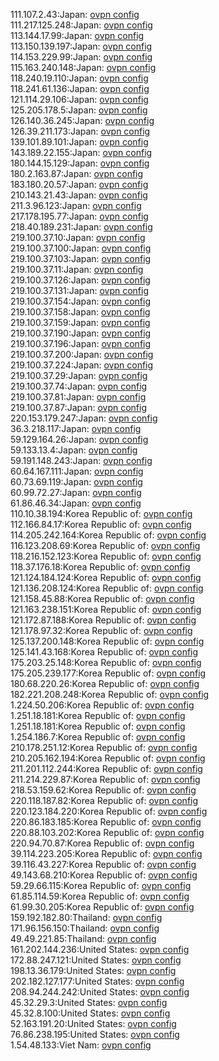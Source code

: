 111.107.2.43:Japan: [ovpn config](vpn/111_107_2_43.ovpn)  
111.217.125.248:Japan: [ovpn config](vpn/111_217_125_248.ovpn)  
113.144.17.99:Japan: [ovpn config](vpn/113_144_17_99.ovpn)  
113.150.139.197:Japan: [ovpn config](vpn/113_150_139_197.ovpn)  
114.153.229.99:Japan: [ovpn config](vpn/114_153_229_99.ovpn)  
115.163.240.148:Japan: [ovpn config](vpn/115_163_240_148.ovpn)  
118.240.19.110:Japan: [ovpn config](vpn/118_240_19_110.ovpn)  
118.241.61.136:Japan: [ovpn config](vpn/118_241_61_136.ovpn)  
121.114.29.106:Japan: [ovpn config](vpn/121_114_29_106.ovpn)  
125.205.178.5:Japan: [ovpn config](vpn/125_205_178_5.ovpn)  
126.140.36.245:Japan: [ovpn config](vpn/126_140_36_245.ovpn)  
126.39.211.173:Japan: [ovpn config](vpn/126_39_211_173.ovpn)  
139.101.89.101:Japan: [ovpn config](vpn/139_101_89_101.ovpn)  
143.189.22.155:Japan: [ovpn config](vpn/143_189_22_155.ovpn)  
180.144.15.129:Japan: [ovpn config](vpn/180_144_15_129.ovpn)  
180.2.163.87:Japan: [ovpn config](vpn/180_2_163_87.ovpn)  
183.180.20.57:Japan: [ovpn config](vpn/183_180_20_57.ovpn)  
210.143.21.43:Japan: [ovpn config](vpn/210_143_21_43.ovpn)  
211.3.96.123:Japan: [ovpn config](vpn/211_3_96_123.ovpn)  
217.178.195.77:Japan: [ovpn config](vpn/217_178_195_77.ovpn)  
218.40.189.231:Japan: [ovpn config](vpn/218_40_189_231.ovpn)  
219.100.37.10:Japan: [ovpn config](vpn/219_100_37_10.ovpn)  
219.100.37.100:Japan: [ovpn config](vpn/219_100_37_100.ovpn)  
219.100.37.103:Japan: [ovpn config](vpn/219_100_37_103.ovpn)  
219.100.37.11:Japan: [ovpn config](vpn/219_100_37_11.ovpn)  
219.100.37.126:Japan: [ovpn config](vpn/219_100_37_126.ovpn)  
219.100.37.131:Japan: [ovpn config](vpn/219_100_37_131.ovpn)  
219.100.37.154:Japan: [ovpn config](vpn/219_100_37_154.ovpn)  
219.100.37.158:Japan: [ovpn config](vpn/219_100_37_158.ovpn)  
219.100.37.159:Japan: [ovpn config](vpn/219_100_37_159.ovpn)  
219.100.37.190:Japan: [ovpn config](vpn/219_100_37_190.ovpn)  
219.100.37.196:Japan: [ovpn config](vpn/219_100_37_196.ovpn)  
219.100.37.200:Japan: [ovpn config](vpn/219_100_37_200.ovpn)  
219.100.37.224:Japan: [ovpn config](vpn/219_100_37_224.ovpn)  
219.100.37.29:Japan: [ovpn config](vpn/219_100_37_29.ovpn)  
219.100.37.74:Japan: [ovpn config](vpn/219_100_37_74.ovpn)  
219.100.37.81:Japan: [ovpn config](vpn/219_100_37_81.ovpn)  
219.100.37.87:Japan: [ovpn config](vpn/219_100_37_87.ovpn)  
220.153.179.247:Japan: [ovpn config](vpn/220_153_179_247.ovpn)  
36.3.218.117:Japan: [ovpn config](vpn/36_3_218_117.ovpn)  
59.129.164.26:Japan: [ovpn config](vpn/59_129_164_26.ovpn)  
59.133.13.4:Japan: [ovpn config](vpn/59_133_13_4.ovpn)  
59.191.148.243:Japan: [ovpn config](vpn/59_191_148_243.ovpn)  
60.64.167.111:Japan: [ovpn config](vpn/60_64_167_111.ovpn)  
60.73.69.119:Japan: [ovpn config](vpn/60_73_69_119.ovpn)  
60.99.72.27:Japan: [ovpn config](vpn/60_99_72_27.ovpn)  
61.86.46.34:Japan: [ovpn config](vpn/61_86_46_34.ovpn)  
110.10.38.194:Korea Republic of: [ovpn config](vpn/110_10_38_194.ovpn)  
112.166.84.17:Korea Republic of: [ovpn config](vpn/112_166_84_17.ovpn)  
114.205.242.164:Korea Republic of: [ovpn config](vpn/114_205_242_164.ovpn)  
116.123.208.69:Korea Republic of: [ovpn config](vpn/116_123_208_69.ovpn)  
118.216.152.123:Korea Republic of: [ovpn config](vpn/118_216_152_123.ovpn)  
118.37.176.18:Korea Republic of: [ovpn config](vpn/118_37_176_18.ovpn)  
121.124.184.124:Korea Republic of: [ovpn config](vpn/121_124_184_124.ovpn)  
121.136.208.124:Korea Republic of: [ovpn config](vpn/121_136_208_124.ovpn)  
121.158.45.88:Korea Republic of: [ovpn config](vpn/121_158_45_88.ovpn)  
121.163.238.151:Korea Republic of: [ovpn config](vpn/121_163_238_151.ovpn)  
121.172.87.188:Korea Republic of: [ovpn config](vpn/121_172_87_188.ovpn)  
121.178.97.32:Korea Republic of: [ovpn config](vpn/121_178_97_32.ovpn)  
125.137.200.148:Korea Republic of: [ovpn config](vpn/125_137_200_148.ovpn)  
125.141.43.168:Korea Republic of: [ovpn config](vpn/125_141_43_168.ovpn)  
175.203.25.148:Korea Republic of: [ovpn config](vpn/175_203_25_148.ovpn)  
175.205.239.177:Korea Republic of: [ovpn config](vpn/175_205_239_177.ovpn)  
180.68.220.26:Korea Republic of: [ovpn config](vpn/180_68_220_26.ovpn)  
182.221.208.248:Korea Republic of: [ovpn config](vpn/182_221_208_248.ovpn)  
1.224.50.206:Korea Republic of: [ovpn config](vpn/1_224_50_206.ovpn)  
1.251.18.181:Korea Republic of: [ovpn config](vpn/1_251_18_181.ovpn)  
1.251.18.181:Korea Republic of: [ovpn config](vpn/1_251_18_181.ovpn)  
1.254.186.7:Korea Republic of: [ovpn config](vpn/1_254_186_7.ovpn)  
210.178.251.12:Korea Republic of: [ovpn config](vpn/210_178_251_12.ovpn)  
210.205.162.194:Korea Republic of: [ovpn config](vpn/210_205_162_194.ovpn)  
211.201.112.244:Korea Republic of: [ovpn config](vpn/211_201_112_244.ovpn)  
211.214.229.87:Korea Republic of: [ovpn config](vpn/211_214_229_87.ovpn)  
218.53.159.62:Korea Republic of: [ovpn config](vpn/218_53_159_62.ovpn)  
220.118.187.82:Korea Republic of: [ovpn config](vpn/220_118_187_82.ovpn)  
220.123.184.220:Korea Republic of: [ovpn config](vpn/220_123_184_220.ovpn)  
220.86.183.185:Korea Republic of: [ovpn config](vpn/220_86_183_185.ovpn)  
220.88.103.202:Korea Republic of: [ovpn config](vpn/220_88_103_202.ovpn)  
220.94.70.87:Korea Republic of: [ovpn config](vpn/220_94_70_87.ovpn)  
39.114.223.205:Korea Republic of: [ovpn config](vpn/39_114_223_205.ovpn)  
39.116.43.227:Korea Republic of: [ovpn config](vpn/39_116_43_227.ovpn)  
49.143.68.210:Korea Republic of: [ovpn config](vpn/49_143_68_210.ovpn)  
59.29.66.115:Korea Republic of: [ovpn config](vpn/59_29_66_115.ovpn)  
61.85.114.59:Korea Republic of: [ovpn config](vpn/61_85_114_59.ovpn)  
61.99.30.205:Korea Republic of: [ovpn config](vpn/61_99_30_205.ovpn)  
159.192.182.80:Thailand: [ovpn config](vpn/159_192_182_80.ovpn)  
171.96.156.150:Thailand: [ovpn config](vpn/171_96_156_150.ovpn)  
49.49.221.85:Thailand: [ovpn config](vpn/49_49_221_85.ovpn)  
161.202.144.236:United States: [ovpn config](vpn/161_202_144_236.ovpn)  
172.88.247.121:United States: [ovpn config](vpn/172_88_247_121.ovpn)  
198.13.36.179:United States: [ovpn config](vpn/198_13_36_179.ovpn)  
202.182.127.177:United States: [ovpn config](vpn/202_182_127_177.ovpn)  
208.94.244.242:United States: [ovpn config](vpn/208_94_244_242.ovpn)  
45.32.29.3:United States: [ovpn config](vpn/45_32_29_3.ovpn)  
45.32.8.100:United States: [ovpn config](vpn/45_32_8_100.ovpn)  
52.163.191.20:United States: [ovpn config](vpn/52_163_191_20.ovpn)  
76.86.238.195:United States: [ovpn config](vpn/76_86_238_195.ovpn)  
1.54.48.133:Viet Nam: [ovpn config](vpn/1_54_48_133.ovpn)  

